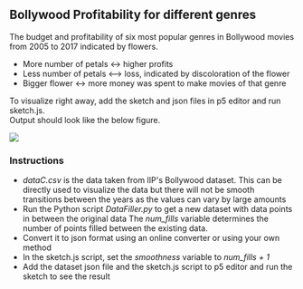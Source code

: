## Bollywood Profitability for different genres
The budget and profitability of six most popular genres in Bollywood movies from 2005 to 2017 indicated by flowers.

* More number of petals <-> higher profits
* Less number of petals <--> loss, indicated by discoloration of the flower
* Bigger flower <-> more money was spent to make movies of that genre

To visualize right away, add the sketch and json files in p5 editor and run sketch.js.  
Output should look like the below figure.

<img src="Bollywood_profitability_by_Nithish.gif" width="auto">  

### Instructions

* _dataC.csv_ is the data taken from IIP's Bollywood dataset. This can be directly used to visualize the data
but there will not be smooth transitions between the years as the values can vary by large amounts
* Run the Python script _DataFiller.py_ to get a new dataset with data points in between the original data
The _num\_fills_ variable determines the number of points filled between the existing data.
* Convert it to json format using an online converter or using your own method
* In the sketch.js script, set the _smoothness_ variable to _num\_fills + 1_
* Add the dataset json file and the sketch.js script to p5 editor and run the sketch to see the result